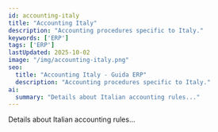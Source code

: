 ```yaml
---
id: accounting-italy
title: "Accounting Italy"
description: "Accounting procedures specific to Italy."
keywords: ['ERP']
tags: ['ERP']
lastUpdated: 2025-10-02
image: "/img/accounting-italy.png"
seo:
  title: "Accounting Italy - Guida ERP"
  description: "Accounting procedures specific to Italy."
ai:
  summary: "Details about Italian accounting rules..."
---
```


Details about Italian accounting rules...
